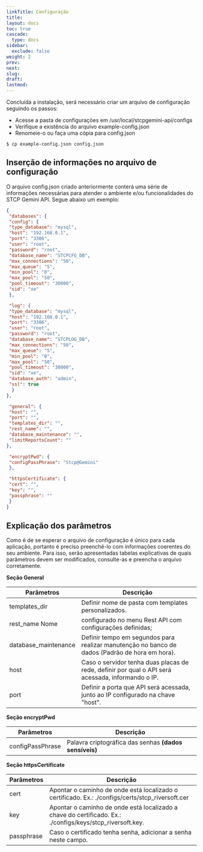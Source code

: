 ```yaml
---
linkTitle: Configuração
title:
layout: docs
toc: true
cascade:
  type: docs
sidebar:
  exclude: false
weight: 2
prev:
next:
slug:
draft:
lastmod:
---
```

Concluída a instalação, será necessário criar um arquivo de configuração seguindo os passos:
* Acesse a pasta de configurações em /usr/local/stcpgemini-api/configs
* Verifique a existência do arquivo example-config.json
* Renomeie-o ou faça uma cópia para config.json

```
$ cp example-config.json config.json
```

## Inserção de informações no arquivo de configuração

O arquivo config.json criado anteriormente conterá uma série de informações necessárias para atender o ambiente e/ou funcionalidades do STCP Gemini API. Segue abaixo um exemplo:

```json
{
 "databases": {
 "config": {
 "type_database": "mysql",
 "host": "192.168.0.1",
 "port": "3306",
 "user": "root",
 "password": "root",
 "database_name": "STCPCFG_DB",
 "max_connections": "50",
 "max_queue": "5",
 "min_pool": "0",
 "max_pool": "50",
 "pool_timeout": "30000",
 "sid": "xe"
 },

 "log": {
 "type_database": "mysql",
 "host": "192.168.0.1",
 "port": "3306",
 "user": "root",
 "password": "root",
 "database_name": "STCPLOG_DB",
 "max_connections": "50",
 "max_queue": "5",
 "min_pool": "0",
 "max_pool": "50",
 "pool_timeout": "30000",
 "sid": "xe",
 "database_auth": "admin",
 "ssl": true
  }
},

 "general": {
 "host": "",
 "port": "",
 "templates_dir": "",
 "rest_name": "",
 "database_maintenance": "",
 "limitReportsCount": ""
},

 "encryptPwd": {
 "configPassPhrase": "Stcp@Gemini"
 },

 "httpsCertificate": {
 "cert": "",
 "key": "",
 "passphrase": ""
 }
}
```
## Explicação dos parâmetros

Como é de se esperar o arquivo de configuração é único para cada aplicação, portanto é preciso preenchê-lo com informações
coerentes do seu ambiente. Para isso, serão apresentadas tabelas explicativas de quais parâmetros devem ser modificados, consulte-as e preencha o arquivo corretamente.

**Seção General**

| Parâmetros  | Descrição |
| ----------- | ----------- |
| templates_dir | Definir nome de pasta com templates personalizados. |
| rest_name Nome | configurado no menu Rest API com configurações definidas; |
| database_maintenance | Definir tempo em segundos para realizar manutenção no banco de dados (Padrão de hora em hora).|
| host | Caso o servidor tenha duas placas de rede, definir por qual o API será acessada, informando o IP.|
| port | Definir a porta que API será acessada, junto ao IP configurado na chave "host".|


**Seção encryptPwd**

| Parâmetros  | Descrição |
| ----------- | ----------- |
|configPassPhrase | Palavra criptográfica das senhas **(dados sensíveis)**|

**Seção httpsCertificate**

| Parâmetros  | Descrição |
| ----------- | ----------- |
| cert | Apontar o caminho de onde está localizado o certificado. Ex.: ./configs/certs/stcp_riversoft.cer |
| key | Apontar o caminho de onde está localizado a chave do certificado. Ex.: ./configs/keys/stcp_riversoft.key. |
| passphrase | Caso o certificado tenha senha, adicionar a senha neste campo. |
